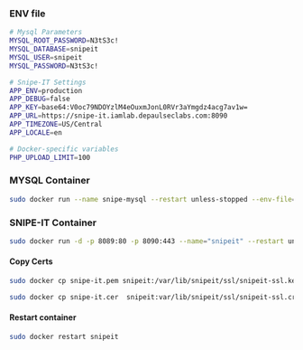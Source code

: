 ### ENV file
```bash
# Mysql Parameters
MYSQL_ROOT_PASSWORD=N3tS3c!
MYSQL_DATABASE=snipeit
MYSQL_USER=snipeit
MYSQL_PASSWORD=N3tS3c!

# Snipe-IT Settings
APP_ENV=production
APP_DEBUG=false
APP_KEY=base64:V0oc79NDOYzlM4eOuxmJonL0RVr3aYmgdz4acg7av1w=
APP_URL=https://snipe-it.iamlab.depaulseclabs.com:8090
APP_TIMEZONE=US/Central
APP_LOCALE=en

# Docker-specific variables
PHP_UPLOAD_LIMIT=100
```

### MYSQL Container
```bash
sudo docker run --name snipe-mysql --restart unless-stopped --env-file=my_env_file --mount source=snipesql-vol,target=/var/lib/mysql -d -P mysql:5.6
```

### SNIPE-IT Container
```bash
sudo docker run -d -p 8089:80 -p 8090:443 --name="snipeit" --restart unless-stopped --link snipe-mysql:mysql --mount source=snipe-vol,dst=/var/lib/snipeit --env-file=my_env_file snipe/snipe-it
```

#### Copy Certs
```bash
sudo docker cp snipe-it.pem snipeit:/var/lib/snipeit/ssl/snipeit-ssl.key
```
```bash
sudo docker cp snipe-it.cer  snipeit:var/lib/snipeit/ssl/snipeit-ssl.crt
```
#### Restart container
```bash
sudo docker restart snipeit
```


